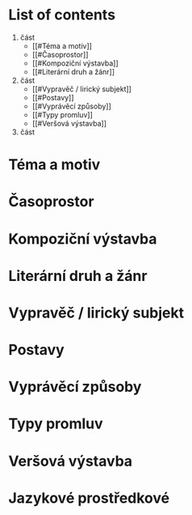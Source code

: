 # List of contents
1. část
	- [[#Téma a motiv]]
	- [[#Časoprostor]]
	- [[#Kompoziční výstavba]]
	- [[#Literární druh a žánr]]
2. část
	- [[#Vypravěč / lirický subjekt]]
	- [[#Postavy]]
	- [[#Vyprávěcí způsoby]]
	- [[#Typy promluv]]
	- [[#Veršová výstavba]]
3. část 


# Téma a motiv
# Časoprostor
# Kompoziční výstavba
# Literární druh a žánr
# Vypravěč / lirický subjekt
# Postavy
# Vyprávěcí způsoby
# Typy promluv
# Veršová výstavba
# Jazykové prostředkové
